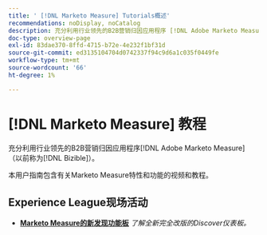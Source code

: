 ```yaml
---
title: ' [!DNL Marketo Measure] Tutorials概述'
recommendations: noDisplay, noCatalog
description: 充分利用行业领先的B2B营销归因应用程序 [!DNL Adobe Marketo Measure] （以前称为 [!DNL Bizible]）。
doc-type: overview-page
exl-id: 83dae370-8ffd-4715-b72e-4e232f1bf31d
source-git-commit: ed3135104704d0742337f94c9d6a1c035f0449fe
workflow-type: tm+mt
source-wordcount: '66'
ht-degree: 1%

---
```


# [!DNL Marketo Measure] 教程

充分利用行业领先的B2B营销归因应用程序[!DNL Adobe Marketo Measure] （以前称为[!DNL Bizible]）。

本用户指南包含有关Marketo Measure特性和功能的视频和教程。

<div id="recs-overview-body-1"></div>
<div id="recs-overview-body-2"></div>
<div id="recs-overview-body-3"></div>
<div id="recs-overview-body-4"></div>
<div id="recs-overview-body-5"></div>
<div id="recs-overview-body-6"></div>

## Experience League现场活动

* **[Marketo Measure的新发现功能板](https://experienceleague.adobe.com/zh-hans/docs/events/experience-league-live-recordings/episodes/exl-live-episode-04-18-24)**
  *了解全新完全改版的Discover仪表板。*
